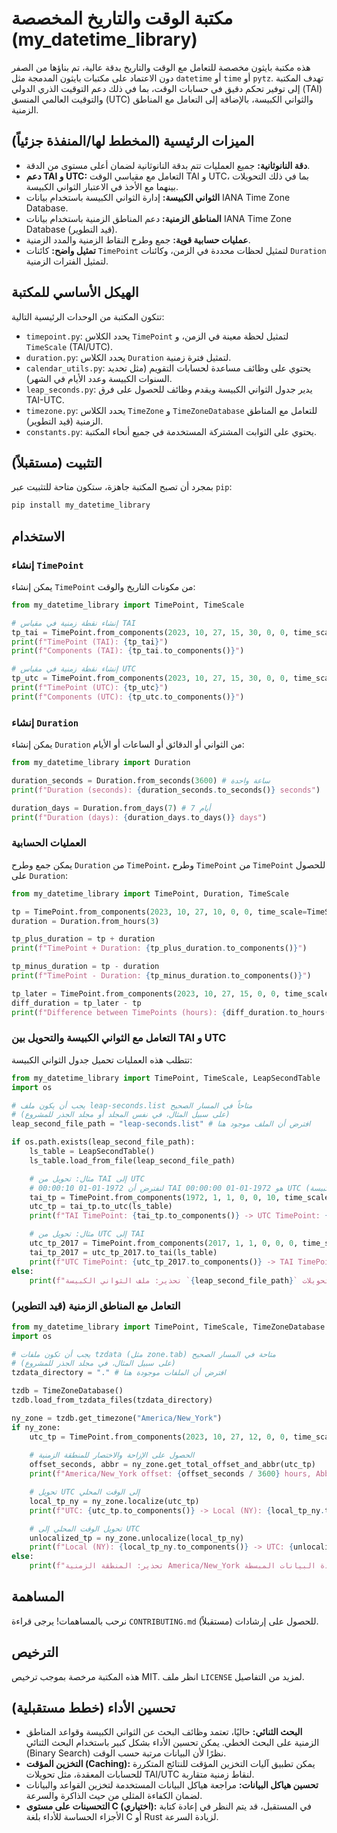 # مكتبة الوقت والتاريخ المخصصة (my_datetime_library)

هذه مكتبة بايثون مخصصة للتعامل مع الوقت والتاريخ بدقة عالية، تم بناؤها من الصفر دون الاعتماد على مكتبات بايثون المدمجة مثل `datetime` أو `time` أو `pytz`. تهدف المكتبة إلى توفير تحكم دقيق في حسابات الوقت، بما في ذلك دعم التوقيت الذري الدولي (TAI) والتوقيت العالمي المنسق (UTC) والثواني الكبيسة، بالإضافة إلى التعامل مع المناطق الزمنية.

## الميزات الرئيسية (المخطط لها/المنفذة جزئياً)

*   **دقة النانوثانية:** جميع العمليات تتم بدقة النانوثانية لضمان أعلى مستوى من الدقة.
*   **دعم TAI و UTC:** التعامل مع مقياسي الوقت TAI و UTC، بما في ذلك التحويلات بينهما مع الأخذ في الاعتبار الثواني الكبيسة.
*   **الثواني الكبيسة:** إدارة الثواني الكبيسة باستخدام بيانات IANA Time Zone Database.
*   **المناطق الزمنية:** دعم المناطق الزمنية باستخدام بيانات IANA Time Zone Database (قيد التطوير).
*   **عمليات حسابية قوية:** جمع وطرح النقاط الزمنية والمدد الزمنية.
*   **تمثيل واضح:** كائنات `TimePoint` لتمثيل لحظات محددة في الزمن، وكائنات `Duration` لتمثيل الفترات الزمنية.

## الهيكل الأساسي للمكتبة

تتكون المكتبة من الوحدات الرئيسية التالية:

*   `timepoint.py`: يحدد الكلاس `TimePoint` لتمثيل لحظة معينة في الزمن، و `TimeScale` (TAI/UTC).
*   `duration.py`: يحدد الكلاس `Duration` لتمثيل فترة زمنية.
*   `calendar_utils.py`: يحتوي على وظائف مساعدة لحسابات التقويم (مثل تحديد السنوات الكبيسة وعدد الأيام في الشهر).
*   `leap_seconds.py`: يدير جدول الثواني الكبيسة ويقدم وظائف للحصول على فرق TAI-UTC.
*   `timezone.py`: يحدد الكلاس `TimeZone` و `TimeZoneDatabase` للتعامل مع المناطق الزمنية (قيد التطوير).
*   `constants.py`: يحتوي على الثوابت المشتركة المستخدمة في جميع أنحاء المكتبة.

## التثبيت (مستقبلاً)

بمجرد أن تصبح المكتبة جاهزة، ستكون متاحة للتثبيت عبر `pip`:

```bash
pip install my_datetime_library
```

## الاستخدام

### إنشاء `TimePoint`

يمكن إنشاء `TimePoint` من مكونات التاريخ والوقت:

```python
from my_datetime_library import TimePoint, TimeScale

# إنشاء نقطة زمنية في مقياس TAI
tp_tai = TimePoint.from_components(2023, 10, 27, 15, 30, 0, 0, time_scale=TimeScale.TAI)
print(f"TimePoint (TAI): {tp_tai}")
print(f"Components (TAI): {tp_tai.to_components()}")

# إنشاء نقطة زمنية في مقياس UTC
tp_utc = TimePoint.from_components(2023, 10, 27, 15, 30, 0, 0, time_scale=TimeScale.UTC)
print(f"TimePoint (UTC): {tp_utc}")
print(f"Components (UTC): {tp_utc.to_components()}")
```

### إنشاء `Duration`

يمكن إنشاء `Duration` من الثواني أو الدقائق أو الساعات أو الأيام:

```python
from my_datetime_library import Duration

duration_seconds = Duration.from_seconds(3600) # ساعة واحدة
print(f"Duration (seconds): {duration_seconds.to_seconds()} seconds")

duration_days = Duration.from_days(7) # 7 أيام
print(f"Duration (days): {duration_days.to_days()} days")
```

### العمليات الحسابية

يمكن جمع وطرح `Duration` من `TimePoint`، وطرح `TimePoint` من `TimePoint` للحصول على `Duration`:

```python
from my_datetime_library import TimePoint, Duration, TimeScale

tp = TimePoint.from_components(2023, 10, 27, 10, 0, 0, time_scale=TimeScale.UTC)
duration = Duration.from_hours(3)

tp_plus_duration = tp + duration
print(f"TimePoint + Duration: {tp_plus_duration.to_components()}")

tp_minus_duration = tp - duration
print(f"TimePoint - Duration: {tp_minus_duration.to_components()}")

tp_later = TimePoint.from_components(2023, 10, 27, 15, 0, 0, time_scale=TimeScale.UTC)
diff_duration = tp_later - tp
print(f"Difference between TimePoints (hours): {diff_duration.to_hours()}")
```

### التعامل مع الثواني الكبيسة والتحويل بين TAI و UTC

تتطلب هذه العمليات تحميل جدول الثواني الكبيسة:

```python
from my_datetime_library import TimePoint, TimeScale, LeapSecondTable
import os

# يجب أن يكون ملف leap-seconds.list متاحاً في المسار الصحيح
# (على سبيل المثال، في نفس المجلد أو مجلد الجذر للمشروع)
leap_second_file_path = "leap-seconds.list" # افترض أن الملف موجود هنا

if os.path.exists(leap_second_file_path):
    ls_table = LeapSecondTable()
    ls_table.load_from_file(leap_second_file_path)

    # مثال: تحويل من TAI إلى UTC
    # لنفترض أن 1972-01-01 00:00:10 TAI هو 1972-01-01 00:00:00 UTC (مع 10 ثواني كبيسة)
    tai_tp = TimePoint.from_components(1972, 1, 1, 0, 0, 10, time_scale=TimeScale.TAI)
    utc_tp = tai_tp.to_utc(ls_table)
    print(f"TAI TimePoint: {tai_tp.to_components()} -> UTC TimePoint: {utc_tp.to_components()}")

    # مثال: تحويل من UTC إلى TAI
    utc_tp_2017 = TimePoint.from_components(2017, 1, 1, 0, 0, 0, time_scale=TimeScale.UTC)
    tai_tp_2017 = utc_tp_2017.to_tai(ls_table)
    print(f"UTC TimePoint: {utc_tp_2017.to_components()} -> TAI TimePoint: {tai_tp_2017.to_components()}")
else:
    print(f"تحذير: ملف الثواني الكبيسة ​`{leap_second_file_path}`​ غير موجود. لا يمكن اختبار تحويلات TAI/UTC.")
```

### التعامل مع المناطق الزمنية (قيد التطوير)

```python
from my_datetime_library import TimePoint, TimeScale, TimeZoneDatabase
import os

# يجب أن تكون ملفات tzdata (مثل zone.tab) متاحة في المسار الصحيح
# (على سبيل المثال، في مجلد الجذر للمشروع)
tzdata_directory = "." # افترض أن الملفات موجودة هنا

tzdb = TimeZoneDatabase()
tzdb.load_from_tzdata_files(tzdata_directory)

ny_zone = tzdb.get_timezone("America/New_York")
if ny_zone:
    utc_tp = TimePoint.from_components(2023, 10, 27, 12, 0, 0, time_scale=TimeScale.UTC)
    
    # الحصول على الإزاحة والاختصار للمنطقة الزمنية
    offset_seconds, abbr = ny_zone.get_total_offset_and_abbr(utc_tp)
    print(f"America/New_York offset: {offset_seconds / 3600} hours, Abbr: {abbr}")

    # تحويل UTC إلى الوقت المحلي
    local_tp_ny = ny_zone.localize(utc_tp)
    print(f"UTC: {utc_tp.to_components()} -> Local (NY): {local_tp_ny.to_components()}")

    # تحويل الوقت المحلي إلى UTC
    unlocalized_tp = ny_zone.unlocalize(local_tp_ny)
    print(f"Local (NY): {local_tp_ny.to_components()} -> UTC: {unlocalized_tp.to_components()}")
else:
    print(f"تحذير: المنطقة الزمنية America/New_York غير موجودة في قاعدة البيانات المبسطة.")
```

## المساهمة

نرحب بالمساهمات! يرجى قراءة `CONTRIBUTING.md` (مستقبلاً) للحصول على إرشادات.

## الترخيص

هذه المكتبة مرخصة بموجب ترخيص MIT. انظر ملف `LICENSE` لمزيد من التفاصيل.



## تحسين الأداء (خطط مستقبلية)

*   **البحث الثنائي:** حاليًا، تعتمد وظائف البحث عن الثواني الكبيسة وقواعد المناطق الزمنية على البحث الخطي. يمكن تحسين الأداء بشكل كبير باستخدام البحث الثنائي (Binary Search) نظرًا لأن البيانات مرتبة حسب الوقت.
*   **التخزين المؤقت (Caching):** يمكن تطبيق آليات التخزين المؤقت للنتائج المتكررة للحسابات المعقدة، مثل تحويلات TAI/UTC لنقاط زمنية متقاربة.
*   **تحسين هياكل البيانات:** مراجعة هياكل البيانات المستخدمة لتخزين القواعد والبيانات لضمان الكفاءة المثلى من حيث الذاكرة والسرعة.
*   **التحسينات على مستوى C (اختياري):** في المستقبل، قد يتم النظر في إعادة كتابة الأجزاء الحساسة للأداء بلغة C أو Rust لزيادة السرعة.


